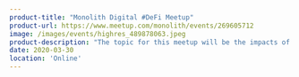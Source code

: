 ```yaml
---
product-title: "Monolith Digital #DeFi Meetup"
product-url: https://www.meetup.com/monolith/events/269605712
image: /images/events/highres_489878063.jpeg
product-description: "The topic for this meetup will be the impacts of COVID-19 on DeFi & where our industry will go from here."  
date: 2020-03-30
location: 'Online'
---
```

